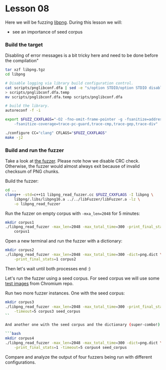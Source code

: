 # Lesson 08

Here we will be fuzzing [libpng]. During this lesson we will:
* see an importance of seed corpus

### Build the target

Disabling of error messages is a bit tricky here and need to be done before the
compilation"

```bash
tar xzf libpng.tgz
cd libpng

# Disable logging via library build configuration control.
cat scripts/pnglibconf.dfa | sed -e "s/option STDIO/option STDIO disabled/" \
> scripts/pnglibconf.dfa.temp
mv scripts/pnglibconf.dfa.temp scripts/pnglibconf.dfa

# build the library.
autoreconf -f -i

export $FUZZ_CXXFLAGS="-O2 -fno-omit-frame-pointer -g -fsanitize=address \
    -fsanitize-coverage=trace-pc-guard,trace-cmp,trace-gep,trace-div"

./configure CC="clang" CFLAGS="$FUZZ_CXXFLAGS"
make -j2
```

### Build and run the fuzzer

Take a look at [the fuzzer]. Please note how we disable CRC check. Otherwise,
the fuzzer would almost always exit because of invalid checksum of PNG chunks.


Build the fuzzer:

```bash
cd ..
clang++ -std=c++11 libpng_read_fuzzer.cc $FUZZ_CXXFLAGS -I libpng \
    libpng/.libs/libpng16.a ../../libFuzzer/libFuzzer.a -lz \
    -o libpng_read_fuzzer
```

Run the fuzzer on empty corpus with `-mxa_len=2048` for 5 minutes:

```bash
mkdir corpus1
./libpng_read_fuzzer -max_len=2048 -max_total_time=300 -print_final_stats=1 \
    corpus1
```

Open a new terminal and run the fuzzer with a dictionary:

```bash
mkdir corpus2
./libpng_read_fuzzer -max_len=2048 -max_total_time=300 -dict=png.dict \
    -print_final_stats=1 corpus2
```

Then let's wait until both processes end :)


Let's run the fuzzer using a seed corpus. For seed corpus we will use some [test
images] from Chromium repo. 

Run two more fuzzer instances. One with the seed corpus:

```bash
mkdir corpus3
./libpng_read_fuzzer -max_len=2048 -max_total_time=300 -print_final_stats=1 \
    -timeout=5 corpus3 seed_corpus
``

And another one with the seed corpus and the dictionary (super-combo!):

```bash
mkdir corpus4
./libpng_read_fuzzer -max_len=2048 -max_total_time=300 -dict=png.dict \
    -print_final_stats=1 -timeout=5 corpus4 seed_corpus
```

Compare and analyze the output of four fuzzers being run with different
configurations.



[libpng]: http://www.libpng.org/pub/png/libpng.html
[test images]: https://cs.chromium.org/chromium/src/cc/test/data/
[the fuzzer]: libpng_read_fuzzer.cc

